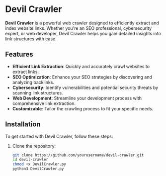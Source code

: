 # Devil Crawler

**Devil Crawler** is a powerful web crawler designed to efficiently extract and index website links. Whether you're an SEO professional, cybersecurity expert, or web developer, Devil Crawler helps you gain detailed insights into link structures with ease.

## Features

- **Efficient Link Extraction**: Quickly and accurately crawl websites to extract links.
- **SEO Optimization**: Enhance your SEO strategies by discovering and analyzing backlinks.
- **Cybersecurity**: Identify vulnerabilities and potential security threats by scanning link structures.
- **Web Development**: Streamline your development process with comprehensive link extraction.
- **Customizable**: Tailor the crawling process to fit your specific needs.

## Installation

To get started with Devil Crawler, follow these steps:

1. Clone the repository:
   ```bash
   git clone https://github.com/yourusername/devil-crawler.git
   cd devil-crawler
   chmod +x DevilCrawler.py
   python3 DevilCrawler.py
